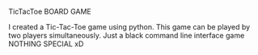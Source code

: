 TicTacToe BOARD GAME

I created a Tic-Tac-Toe game using python.
This game can be played by two players simultaneously.
Just a black command line interface game NOTHING SPECIAL xD